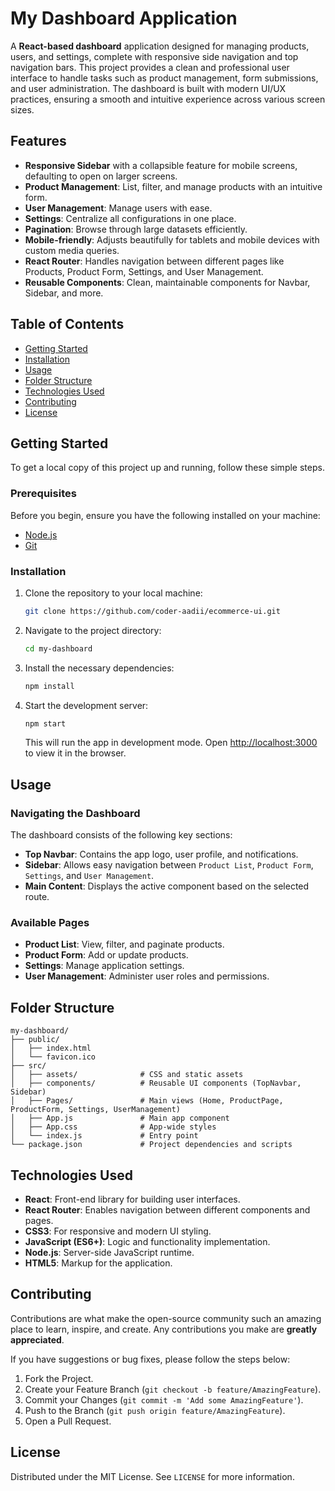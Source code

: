 # My Dashboard Application

A **React-based dashboard** application designed for managing products, users, and settings, complete with responsive side navigation and top navigation bars. This project provides a clean and professional user interface to handle tasks such as product management, form submissions, and user administration. The dashboard is built with modern UI/UX practices, ensuring a smooth and intuitive experience across various screen sizes.

## Features

- **Responsive Sidebar** with a collapsible feature for mobile screens, defaulting to open on larger screens.
- **Product Management**: List, filter, and manage products with an intuitive form.
- **User Management**: Manage users with ease.
- **Settings**: Centralize all configurations in one place.
- **Pagination**: Browse through large datasets efficiently.
- **Mobile-friendly**: Adjusts beautifully for tablets and mobile devices with custom media queries.
- **React Router**: Handles navigation between different pages like Products, Product Form, Settings, and User Management.
- **Reusable Components**: Clean, maintainable components for Navbar, Sidebar, and more.

## Table of Contents

- [Getting Started](#getting-started)
- [Installation](#installation)
- [Usage](#usage)
- [Folder Structure](#folder-structure)
- [Technologies Used](#technologies-used)
- [Contributing](#contributing)
- [License](#license)

## Getting Started

To get a local copy of this project up and running, follow these simple steps.

### Prerequisites

Before you begin, ensure you have the following installed on your machine:

- [Node.js](https://nodejs.org/en/download/)
- [Git](https://git-scm.com/)

### Installation

1. Clone the repository to your local machine:

    ```bash
    git clone https://github.com/coder-aadii/ecommerce-ui.git
    ```

2. Navigate to the project directory:

    ```bash
    cd my-dashboard
    ```

3. Install the necessary dependencies:

    ```bash
    npm install
    ```

4. Start the development server:

    ```bash
    npm start
    ```

    This will run the app in development mode. Open [http://localhost:3000](http://localhost:3000) to view it in the browser.

## Usage

### Navigating the Dashboard

The dashboard consists of the following key sections:

- **Top Navbar**: Contains the app logo, user profile, and notifications.
- **Sidebar**: Allows easy navigation between `Product List`, `Product Form`, `Settings`, and `User Management`.
- **Main Content**: Displays the active component based on the selected route.

### Available Pages

- **Product List**: View, filter, and paginate products.
- **Product Form**: Add or update products.
- **Settings**: Manage application settings.
- **User Management**: Administer user roles and permissions.

## Folder Structure

```
my-dashboard/
├── public/
│   ├── index.html
│   └── favicon.ico
├── src/
│   ├── assets/              # CSS and static assets
│   ├── components/          # Reusable UI components (TopNavbar, Sidebar)
│   ├── Pages/               # Main views (Home, ProductPage, ProductForm, Settings, UserManagement)
│   ├── App.js               # Main app component
│   ├── App.css              # App-wide styles
│   └── index.js             # Entry point
└── package.json             # Project dependencies and scripts
```

## Technologies Used

- **React**: Front-end library for building user interfaces.
- **React Router**: Enables navigation between different components and pages.
- **CSS3**: For responsive and modern UI styling.
- **JavaScript (ES6+)**: Logic and functionality implementation.
- **Node.js**: Server-side JavaScript runtime.
- **HTML5**: Markup for the application.

## Contributing

Contributions are what make the open-source community such an amazing place to learn, inspire, and create. Any contributions you make are **greatly appreciated**.

If you have suggestions or bug fixes, please follow the steps below:

1. Fork the Project.
2. Create your Feature Branch (`git checkout -b feature/AmazingFeature`).
3. Commit your Changes (`git commit -m 'Add some AmazingFeature'`).
4. Push to the Branch (`git push origin feature/AmazingFeature`).
5. Open a Pull Request.

## License

Distributed under the MIT License. See `LICENSE` for more information.
